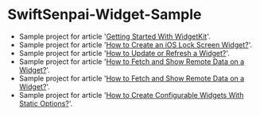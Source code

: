 # SwiftSenpai-Widget-Sample
- Sample project for article '[Getting Started With WidgetKit](https://swiftsenpai.com/development/getting-started-widgetkit/)'.
- Sample project for article '[How to Create an iOS Lock Screen Widget?](https://swiftsenpai.com/development/create-lock-screen-widget/)'.
- Sample project for article '[How to Update or Refresh a Widget?](https://swiftsenpai.com/development/refreshing-widget/)'.
- Sample project for article '[How to Fetch and Show Remote Data on a Widget?](https://swiftsenpai.com/development/widget-load-remote-data/)'.
- Sample project for article '[How to Fetch and Show Remote Data on a Widget?](https://swiftsenpai.com/development/widget-load-remote-data/)'.
- Sample project for article '[How to Create Configurable Widgets With Static Options?](https://swiftsenpai.com/development/configurable-widgets-static-options/)'.

